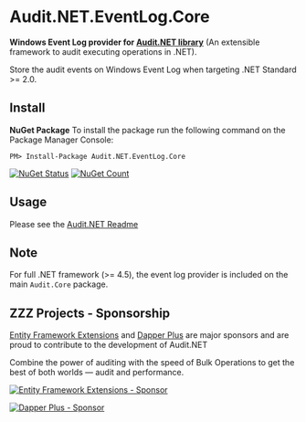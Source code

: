 # Audit.NET.EventLog.Core
**Windows Event Log provider for [Audit.NET library](https://github.com/thepirat000/Audit.NET)** (An extensible framework to audit executing operations in .NET).

Store the audit events on Windows Event Log when targeting .NET Standard >= 2.0.

## Install

**NuGet Package** 
To install the package run the following command on the Package Manager Console:

```
PM> Install-Package Audit.NET.EventLog.Core
```

[![NuGet Status](https://img.shields.io/nuget/v/Audit.NET.EventLog.Core.svg?style=flat)](https://www.nuget.org/packages/Audit.NET.EventLog.Core/)
[![NuGet Count](https://img.shields.io/nuget/dt/Audit.NET.EventLog.Core.svg)](https://www.nuget.org/packages/Audit.NET.EventLog.Core/)

## Usage
Please see the [Audit.NET Readme](https://github.com/thepirat000/Audit.NET#usage)

## Note

For full .NET framework (>= 4.5), the event log provider is included on the main `Audit.Core` package.

## ZZZ Projects - Sponsorship

[Entity Framework Extensions](https://entityframework-extensions.net/) and [Dapper Plus](https://dapper-plus.net/) are major sponsors and are proud to contribute to the development of Audit.NET

Combine the power of auditing with the speed of Bulk Operations to get the best of both worlds — audit and performance.

[![Entity Framework Extensions - Sponsor](https://raw.githubusercontent.com/thepirat000/Audit.NET/master/documents/entity-framework-extensions-sponsor.png)](https://entityframework-extensions.net/bulk-insert)

[![Dapper Plus - Sponsor](https://raw.githubusercontent.com/thepirat000/Audit.NET/master/documents/dapper-plus-sponsor.png)](https://dapper-plus.net/bulk-insert)
